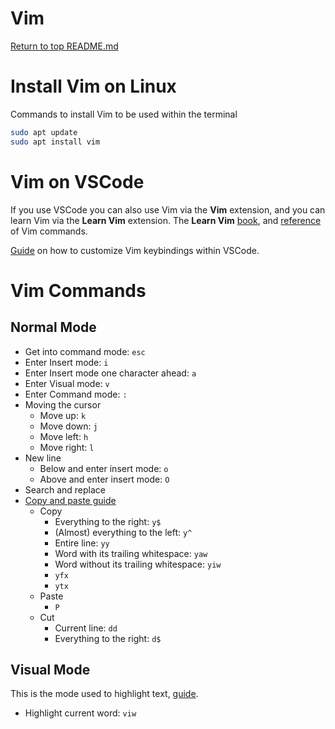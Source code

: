 Vim
===

[Return to top README.md](../../README.md)

# Install Vim on Linux
Commands to install Vim to be used within the terminal
```bash
sudo apt update
sudo apt install vim
```

# Vim on VSCode
If you use VSCode you can also use Vim via the **Vim** extension, and you can learn Vim via the **Learn Vim** extension. The **Learn Vim** [book](https://www.barbarianmeetscoding.com/boost-your-coding-fu-with-vscode-and-vim/dedication/), and [reference](https://www.barbarianmeetscoding.com/boost-your-coding-fu-with-vscode-and-vim/cheatsheet) of Vim commands.

[Guide](https://hoitz.medium.com/improved-vim-setup-in-visual-studio-code-bc579501b80c) on how to customize Vim keybindings within VSCode.

# Vim Commands

## Normal Mode
* Get into command mode: `esc`
* Enter Insert mode: `i`
* Enter Insert mode one character ahead: `a`
* Enter Visual mode: `v`
* Enter Command mode: `:`
* Moving the cursor
  * Move up: `k`
  * Move down: `j`
  * Move left: `h`
  * Move right: `l`
* New line
  * Below and enter insert mode: `o`
  * Above and enter insert mode: `O`
* Search and replace
* [Copy and paste guide](https://phoenixnap.com/kb/cut-copy-paste-vim)
  * Copy
    * Everything to the right: `y$`
    * (Almost) everything to the left: `y^`
    * Entire line: `yy`
    * Word with its trailing whitespace: `yaw`
    * Word without its trailing whitespace: `yiw`
    * `yfx`
    * `ytx`
  * Paste
    * `P`
  * Cut
    * Current line: `dd`
    * Everything to the right: `d$`

## Visual Mode
This is the mode used to highlight text, [guide](https://phoenixnap.com/kb/cut-copy-paste-vim).
* Highlight current word: `viw`
